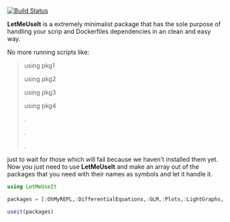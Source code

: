 [![Build Status](https://travis-ci.com/ollin18/LetMeUseIt.jl.svg?branch=master)](https://travis-ci.com/ollin18/LetMeUseIt.jl)

**LetMeUseIt** is a extremely minimalist package that has the sole purpose of handling your scrip and Dockerfiles dependencies in an clean and easy way.

No more running scripts like:

> using pkg1
>
> using pkg2
>
> using pkg3
>
> using pkg4
>
> .
>
> .
>
> .

just to wait for those which will fail because we haven't installed them yet. Now you just need to use **LetMeUseIt** and make an array out of the packages that you need with their names as symbols and let it handle it.

```julia
using LetMeUseIt

packages = [:OhMyREPL,:DifferentialEquations,:GLM,:Plots,:LightGraphs,:Flux]

useit(packages)
```
